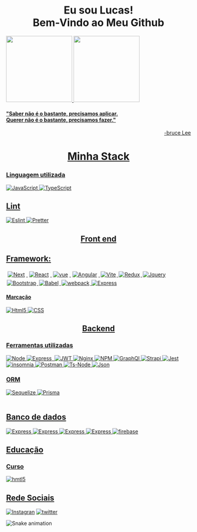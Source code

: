 
<h1 align="center" >Eu sou Lucas! </br>Bem-Vindo ao Meu Github </h1>

<section style="display:inline_block">
<a href="https://github.com/Luk3rF7">
 <img height="180em" src="https://github-readme-stats.vercel.app/api?username=Luk3rF7&show_icons=true&theme=dark&include_all_commits=true&count_private=true"/>
  <img height="180em" src="https://github-readme-stats.vercel.app/api/top-langs/?username=Luk3rF7&layout=compact&langs_count=16&theme=dark"/>
 
</section>


<article>
<h4  align="left"> 
"Saber não é o bastante, precisamos aplicar. </br>
Querer não é o bastante, precisamos fazer."
</h3>
<p align="end"> -bruce Lee </p>
</article>


<h1 align="center">Minha Stack</h1>

<article  style="display:inline_block"> 
<div>
<h3>Linguagem utilizada </h3>
<img aling= "center" alt="JavaScript" src="https://img.shields.io/badge/JavaScript-323330?style=for-the-badge&logo=javascript&logoColor=F7DF1E">
<img aling= "center" alt="TypeScript" src="https://img.shields.io/badge/TypeScript-007ACC?style=for-the-badge&logo=typescript&logoColor=white">

<h2>Lint</h2>
<img aling= "center" alt="Eslint" src="https://img.shields.io/badge/eslint-3A33D1?style=for-the-badge&logo=eslint&logoColor=white">
<img aling= "center" alt="Pretter" src="https://img.shields.io/badge/prettier-1A2C34?style=for-the-badge&logo=prettier&logoColor=F7BA3E">
</div>
</div>

<h2 align="center">Front end</h2>
 
<div  style="display:inline_block" >
<h2>Framework: </h2>

<img aling= "center" style="margin:4px" alt="Next" src="https://img.shields.io/badge/next.js-000000?style=for-the-badge&logo=nextdotjs&logoColor=white">
<img aling= "center" style="margin:4px" alt="React" src="https://img.shields.io/badge/React-20232A?style=for-the-badge&logo=react&logoColor=61DAFB">
<img aling= "center" style="margin:4px" alt="vue" src="https://img.shields.io/badge/Vue.js-35495E?style=for-the-badge&logo=vuedotjs&logoColor=4FC08D">
<img aling= "center" alt="Angular" style="margin:4px" src="https://img.shields.io/badge/Angular-DD0031?style=for-the-badge&logo=angular&logoColor=white">
<img aling= "center" style="margin:2px" alt="Vite" src="https://img.shields.io/badge/Vite-B73BFE?style=for-the-badge&logo=vite&logoColor=FFD62E">
<img aling= "center" style="margin:2px" alt="Redux" src="https://img.shields.io/badge/Redux-593D88?style=for-the-badge&logo=redux&logoColor=white">
<img aling= "center" style="margin:2px"  alt="Jquery" src="https://img.shields.io/badge/jQuery-0769AD?style=for-the-badge&logo=jquery&logoColor=white">
<img aling= "center" style="margin:2px" alt="Bootstrap" src="https://img.shields.io/badge/Bootstrap-563D7C?style=for-the-badge&logo=bootstrap&logoColor=white">
<img aling= "center" style="margin:2px" alt="Babel" src="https://img.shields.io/badge/Babel-F9DC3E?style=for-the-badge&logo=babel&logoColor=white">
<img aling= "center" style="margin:2px" alt="webpack" src="https://img.shields.io/badge/Webpack-8DD6F9?style=for-the-badge&logo=Webpack&logoColor=white">
<img aling= "center" alt="Express" src="https://img.shields.io/badge/Gulp-CF4647?style=for-the-badge&logo=gulp&logoColor=white">
<article style="display: inline_block">
 <h4>Marcação </h4>
  <img aling="center" alt="Html5" src="https://img.shields.io/badge/HTML-239120?style=for-the-badge&logo=html5&logoColor=white">
  <img aling="center" alt="CSS" src="https://img.shields.io/badge/CSS3-1572B6?style=for-the-badge&logo=css3&logoColor=whit">
</div>
</article>

<section style="display:inline_block">
<h2 align="center"> Backend </h2>

<h3>Ferramentas utilizadas </h3>
<img aling= "center" alt="Node" src="https://img.shields.io/badge/Node.js-339933?style=for-the-badge&logo=nodedotjs&logoColor=white">
<img aling= "center" alt="Express" src="https://img.shields.io/badge/Express.js-000000?style=for-the-badge&logo=express&logoColor=white">
<img aling= "center" alt="" src="https://img.shields.io/badge/cytoscape.js-F7DF1E?style=for-the-badge&logo=cytoscape.js&logoColor=000">
<img aling= "center" alt="JWT" src="https://img.shields.io/badge/JWT-000000?style=for-the-badge&logo=JSON%20web%20tokens&logoColor=white">
<img aling= "center" alt="Nginx" src="https://img.shields.io/badge/Nginx-009639?style=for-the-badge&logo=nginx&logoColor=white">
<img aling= "center" alt="NPM" src="https://img.shields.io/badge/npm-CB3837?style=for-the-badge&logo=npm&logoColor=white">
<img aling= "center" alt="GraphQl" src="https://img.shields.io/badge/GraphQl-E10098?style=for-the-badge&logo=graphql&logoColor=white">
<img aling= "center" alt="Strapi" src="https://img.shields.io/badge/strapi-2F2E8B?style=for-the-badge&logo=strapi&logoColor=white">
<img aling= "center" alt="Jest" src="https://img.shields.io/badge/Jest-C21325?style=for-the-badge&logo=jest&logoColor=white">
<img aling= "center" alt="insomnia" src="https://img.shields.io/badge/Insomnia-5849be?style=for-the-badge&logo=Insomnia&logoColor=white">
<img aling= "center" alt="Postman" src="https://img.shields.io/badge/Postman-FF6C37?style=for-the-badge&logo=Postman&logoColor=white">
<img aling= "center" alt="Ts-Node" src="https://img.shields.io/badge/ts--node-3178C6?style=for-the-badge&logo=ts-node&logoColor=white">
<img aling= "center" alt="Json" src="https://img.shields.io/badge/json-5E5C5C?style=for-the-badge&logo=json&logoColor=white">

<h3> ORM</h3>

<img aling= "center" alt="Sequelize" src="https://img.shields.io/badge/Sequelize-52B0E7?style=for-the-badge&logo=Sequelize&logoColor=white">
<img aling= "center" alt="Prisma" src="https://img.shields.io/badge/Prisma-3982CE?style=for-the-badge&logo=Prisma&logoColor=white">
</section>
</article>
</br>

<div style="display:inline_block"> 
<h2>Banco de dados</h2>

<img aling= "center" alt="Express" src="https://img.shields.io/badge/MySQL-005C84?style=for-the-badge&logo=mysql&logoColor=white">
<img aling= "center" alt="Express" src="https://img.shields.io/badge/PostgreSQL-316192?style=for-the-badge&logo=postgresql&logoColor=white">
<img aling= "center" alt="Express" src="https://img.shields.io/badge/MariaDB-003545?style=for-the-badge&logo=mariadb&logoColor=white">
<img aling= "center" alt="Express" src="https://img.shields.io/badge/MongoDB-4EA94B?style=for-the-badge&logo=mongodb&logoColor=white">
<img aling= "center" alt="firebase" src="https://img.shields.io/badge/firebase-ffca28?style=for-the-badge&logo=firebase&logoColor=black">

</div>

 <h2>Educação</h2>

 ### Curso 
 
 <img aling= "center" alt="hmtl5" src="https://img.shields.io/badge/Udemy-EC5252?style=for-the-badge&logo=Udemy&logoColor=white">


<h2> Rede Sociais </h2>

[![Instagran](https://img.shields.io/badge/Instagram-E4405F?style=for-the-badge&logo=instagram&logoColor=white)](https://www.instagram.com/lkas_f/)
[![twitter](https://img.shields.io/badge/Twitter-1DA1F2?style=for-the-badge&logo=twitter&logoColor=white)](https://twitter.com/Lukaz_f94)





  ![Snake animation](https://github.com/Luk3rF7/Luk3rF7/blob/output/github-contribution-grid-snake.svg)
